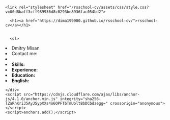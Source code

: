 <!DOCTYPE html>
<html lang="en-US">
  <head>
    <meta charset="UTF-8">
    <meta http-equiv="X-UA-Compatible" content="IE=edge">
    <meta name="viewport" content="width=device-width, initial-scale=1">

<!-- Begin Jekyll SEO tag v2.5.0 -->
<title>rsschool-cv</title>
<meta name="generator" content="Jekyll v3.8.5" />
<meta property="og:title" content="rsschool-cv" />
<meta property="og:locale" content="en_US" />
<link rel="canonical" href="https://dima199980.github.io/rsschool-cv/cv.html" />
<meta property="og:url" content="https://a-popova.github.io/rsschool-cv/cv.html" />
<meta property="og:site_name" content="rsschool-cv" />
<script type="application/ld+json">
{"@type":"WebPage","url":"https://dima199980.github.io/rsschool-cv/cv.html","headline":"rsschool-cv","@context":"http://schema.org"}</script>
<!-- End Jekyll SEO tag -->

    <link rel="stylesheet" href="/rsschool-cv/assets/css/style.css?v=00d8baff3cff989936d8c0293be8936fac054bd2">
  </head>
  <body>
    <div class="container-lg px-3 my-5 markdown-body">
      
      <h1><a href="https://dima199980.github.io/rsschool-cv/">rsschool-cv</a></h1>
      

      <ol>
  <li>Dmitry Misan</li>
  <li>Contact me: </li>
  <li></li>
  <li><strong>Skills:</strong></li>
  <li><strong>Experience:</strong></li>
  <li><strong>Education:</strong></li>
  <li><strong>English:</strong></li>
</ol>


      
    </div>
    <script src="https://cdnjs.cloudflare.com/ajax/libs/anchor-js/4.1.0/anchor.min.js" integrity="sha256-lZaRhKri35AyJSypXXs4o6OPFTbTmUoltBbDCbdzegg=" crossorigin="anonymous"></script>
    <script>anchors.add();</script>
    
  </body>
</html>

